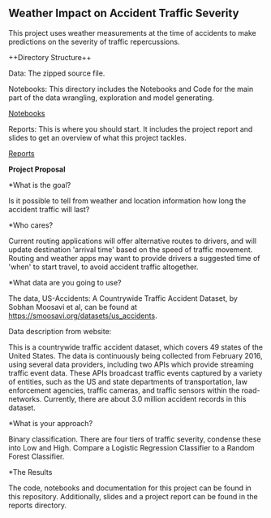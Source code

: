 ## Weather Impact on Accident Traffic Severity

This project uses weather measurements at the time of accidents to make predictions on the severity of traffic repercussions.

++Directory Structure++

Data: The zipped source file.

Notebooks: This directory includes the Notebooks and Code for the main part of the data wrangling, exploration and model generating.

[Notebooks](https://github.com/gibsongGH/Weather-Accident-Severity/tree/master/notebooks)

Reports: This is where you should start. It includes the project report and slides to get an overview of what this project tackles.

[Reports](https://github.com/gibsongGH/Weather-Accident-Severity/tree/master/reports)

**Project Proposal**

*What is the goal?

Is it possible to tell from weather and location information how long the accident traffic will last?

*Who cares?

Current routing applications will offer alternative routes to drivers, and will update destination 'arrival time' based on the speed of traffic movement.  Routing and weather apps may want to provide drivers a suggested time of 'when' to start travel, to avoid accident traffic altogether. 

*What data are you going to use?

The data, US-Accidents: A Countrywide Traffic Accident Dataset, by Sobhan Moosavi et al, can be found at https://smoosavi.org/datasets/us_accidents.  

Data description from website:

This is a countrywide traffic accident dataset, which covers 49 states of the United States. The data is continuously being collected from February 2016, using several data providers, including two APIs which provide streaming traffic event data. These APIs broadcast traffic events captured by a variety of entities, such as the US and state departments of transportation, law enforcement agencies, traffic cameras, and traffic sensors within the road-networks. Currently, there are about 3.0 million accident records in this dataset.

*What is your approach?

Binary classification.  There are four tiers of traffic severity, condense these into Low and High.  Compare a Logistic Regression Classifier to a Random Forest Classifier.

*The Results

The code, notebooks and documentation for this project can be found in this repository. Additionally, slides and a project report can be found in the reports directory.  
